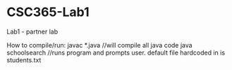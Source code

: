 # CSC365-Lab1
Lab1 - partner lab

How to compile/run:
   javac *.java //will compile all java code
   java schoolsearch //runs program and prompts user. default file hardcoded in is students.txt
